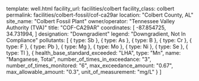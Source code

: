 template: well.html
facility_url: facilities/colbert
facility_class: colbert
permalink: facilities/colbert-fossil/cof-ca29ar
location: "Colbert County, AL"
site_name: "Colbert Fossil Plant"
owner/operator: "Tennessee Valley Authority (TVA)"
title: "COF-CA29AR"
coordinates: [
    -87.854725,
    34.731994,
]
designation: "Downgradient"
legend: "Downgradient, Not In Compliance"
pollutants: [
  {
    type: Sb
  },
  {
    type: As
  },
  {
    type: B
  },
  {
    type: Cr
  },
  {
    type: F
  },
  {
    type: Pb
  },
  {
    type: Mg
  },
  {
    type: Mo
  },
  {
    type: Ni
  },
  {
    type: Se
  },
  {
    type: Tl
  },
  {
    health_base_standard_exceeded: "LHA",
    type: "Mn",
    name: "Manganese, Total",
    number_of_times_in_exceedance: "3",
    number_of_times_monitored: "6",
    max_exceedance_amount: "0.67",
    max_allowable_amount: "0.3",
    unit_of_measurement: "mg/L"
  }
]
    